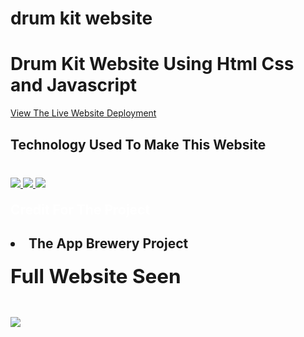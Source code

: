 # drum kit website
<h1>Drum Kit Website Using Html Css and Javascript</h1>
<p><a href="https://abhishekrajput-web.github.io/drum-kit-website/">View The Live Website Deployment <a><p>

<h2 style="color:white">Technology Used To Make This Website</h2>

<div style="margin-top:40px">
 <a href="https://www.w3.org/html/" target="_blank"> <img src="https://img.icons8.com/color/94/000000/html-5.png"/> </a> 
    <a href="https://www.w3schools.com/css/default.asp" target="_blank"> <img src="https://img.icons8.com/color/94/000000/css3.png"/> </a> 
    <a href="https://www.w3schools.com/js/default.asp" target="_blank"> <img src="https://img.icons8.com/color/94/000000/javascript.png"/> </a> 
        
</div>

<h2 style="color:white;margin-top:20px">Credit For The Project<h2>
<div>
<li>The App Brewery Project</li>
<div>


<h2 style="margin-top:20px">Full Website Seen</h2>
<div>
<img style="margin-top:20px" src="website pics/website%20pics%20(15).jpeg">
</div>

